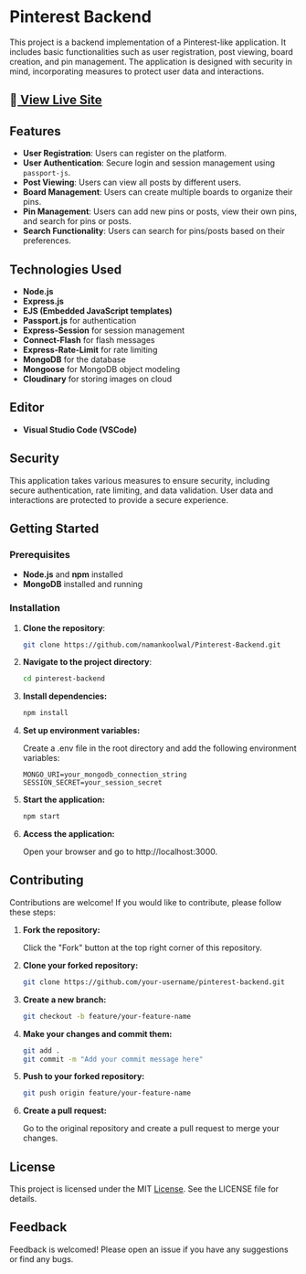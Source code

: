 # Pinterest Backend

This project is a backend implementation of a Pinterest-like application. It includes basic functionalities such as user registration, post viewing, board creation, and pin management. The application is designed with security in mind, incorporating measures to protect user data and interactions.

## 🔗[ View Live Site ](https://pinterest-backend-nk.vercel.app/)

## Features

- **User Registration**: Users can register on the platform.
- **User Authentication**: Secure login and session management using `passport-js`.
- **Post Viewing**: Users can view all posts by different users.
- **Board Management**: Users can create multiple boards to organize their pins.
- **Pin Management**: Users can add new pins or posts, view their own pins, and search for pins or posts.
- **Search Functionality**: Users can search for pins/posts based on their preferences.

## Technologies Used

- **Node.js**
- **Express.js**
- **EJS (Embedded JavaScript templates)**
- **Passport.js** for authentication
- **Express-Session** for session management
- **Connect-Flash** for flash messages
- **Express-Rate-Limit** for rate limiting
- **MongoDB** for the database
- **Mongoose** for MongoDB object modeling
- **Cloudinary** for storing images on cloud

## Editor

- **Visual Studio Code (VSCode)**

## Security

This application takes various measures to ensure security, including secure authentication, rate limiting, and data validation. User data and interactions are protected to provide a secure experience.

## Getting Started

### Prerequisites

- **Node.js** and **npm** installed
- **MongoDB** installed and running

### Installation

1. **Clone the repository**:

   ```bash
   git clone https://github.com/namankoolwal/Pinterest-Backend.git
   ```

2. **Navigate to the project directory**:

    ```bash
    cd pinterest-backend
    ```
3. **Install dependencies:**
    ```bash
    npm install
    ```

4. **Set up environment variables:**

    Create a .env file in the root directory and add the following environment variables:

    ```plaintext
    MONGO_URI=your_mongodb_connection_string
    SESSION_SECRET=your_session_secret
    ```

5. **Start the application:**

    ```bash
    npm start
    ```
    
6. **Access the application:**

    Open your browser and go to http://localhost:3000.

## Contributing
   Contributions are welcome! If you would like to contribute, please follow these steps:

1. **Fork the repository:**

    Click the "Fork" button at the top right corner of this repository.

2. **Clone your forked repository:**

    ```bash
    git clone https://github.com/your-username/pinterest-backend.git
    ```

3. **Create a new branch:**

    ```bash
    git checkout -b feature/your-feature-name
    ```

4. **Make your changes and commit them:**

    ```bash
    git add .
    git commit -m "Add your commit message here"
    ```
5. **Push to your forked repository:**

    ```bash
    git push origin feature/your-feature-name
    ```

6. **Create a pull request:**

    Go to the original repository and create a pull request to merge your changes.


## License
  This project is licensed under the MIT [License](https://github.com/namankoolwal/Pinterest-Backend/blob/main/LICENSE). See the LICENSE file for details.

## Feedback
  Feedback is welcomed! Please open an issue if you have any suggestions or find any bugs.
